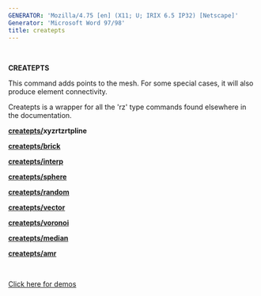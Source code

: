 ```yaml
---
GENERATOR: 'Mozilla/4.75 [en] (X11; U; IRIX 6.5 IP32) [Netscape]'
Generator: 'Microsoft Word 97/98'
title: createpts
---
```


  

 **CREATEPTS**

  This command adds points to the mesh. For some special cases, it
  will also produce element connectivity.

  

  Createpts is a wrapper for all the 'rz' type commands found
  elsewhere in the documentation.

  

  **[createpts/](CRTPTSRZ.md)xyzrtzrtpline**

  **[createpts/brick](CRTPTBRICK.md)**

  **[createpts/interp](createpts_interp.md)**

  **[createpts/sphere](cresphere.md)**

  **[createpts/random](CRTPTRZRAN.md)**

  **[createpts/vector](CRTPTRZV_LG.md)**

  **[createpts/voronoi](createpts_voronoi.md)**

  **[createpts/median](createpts_median.md)**

  **[createpts/amr](CREATEPTSAMR.md)**

 

  

 [Click here for demos](demos/createpts/test/md/main_createpts.md)

